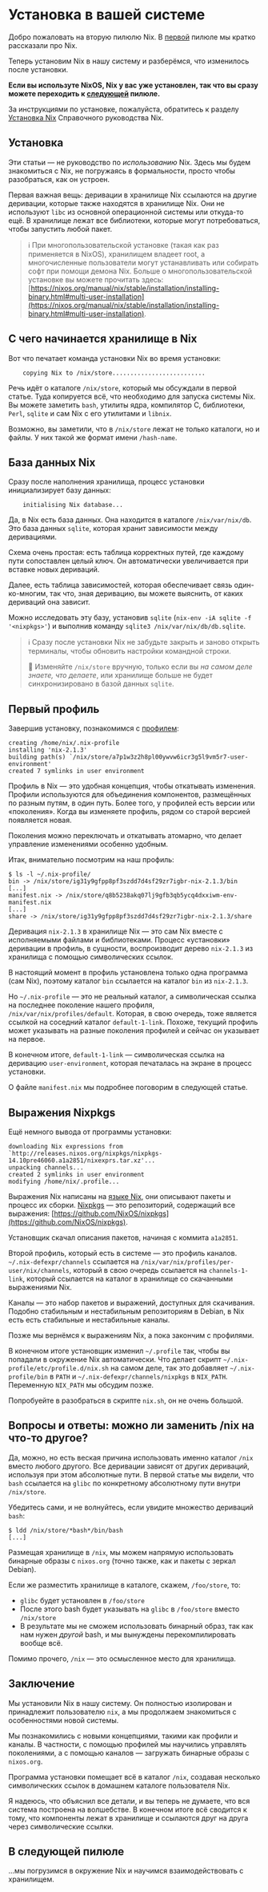 # Установка в вашей системе

Добро пожаловать на вторую пилюлю Nix.
В [первой](01-why-you-should-give-it-try.md) пилюле мы кратко рассказали про Nix.

Теперь установим Nix в нашу систему и разберёмся, что изменилось после установки.

**Если вы используте NixOS, Nix у вас уже установлен, так что вы сразу можете переходить к [следующей](03-enter-environment.md) пилюле.**

За инструкциями по установке, пожалуйста, обратитесь к разделу [Установка Nix](https://nixos.org/manual/nix/stable/installation/) Справочного руководства Nix.

## Установка

Эти статьи — не руководство по *использованию* Nix.
Здесь мы будем знакомиться с Nix, не погружаясь в формальности, просто чтобы разобраться, как он устроен.

Первая важная вещь: деривации в хранилище Nix ссылаются на другие деривации, которые также находятся в хранилище Nix.
Они не используют `libc` из основной операционной системы или откуда-то ещё.
В хранилище лежат все библиотеки, которые могут потребоваться, чтобы запустить любой пакет.

> ℹ️ При многопользовательской установке (такая как раз применяется в NixOS), хранилищем владеет root, а многочисленные пользователи могут устанавливать или собирать софт при помощи демона Nix.
> Больше о многопользовательской установке вы можете прочитать здесь: [https://nixos.org/manual/nix/stable/installation/installing-binary.html#multi-user-installation](https://nixos.org/manual/nix/stable/installation/installing-binary.html#multi-user-installation).

## С чего начинается хранилище в Nix

Вот что печатает команда установки Nix во время установки:

```text
    copying Nix to /nix/store..........................
```

Речь идёт о каталоге `/nix/store`, который мы обсуждали в первой статье.
Туда копируется всё, что необходимо для запуска системы Nix.
Вы можете заметить `bash`, утилиты ядра, компилятор C, библиотеки, `Perl`, `sqlite` и сам Nix с его утилитами и `libnix`.

Возможно, вы заметили, что в `/nix/store` лежат не только каталоги, но и файлы. У них такой же формат имени `/hash-name`.

## База данных Nix

Сразу после наполнения хранилища, процесс установки инициализирует базу данных:

```text
    initialising Nix database...
```

Да, в Nix есть база данных.
Она находится в каталоге `/nix/var/nix/db`.
Это база данных `sqlite`, которая хранит зависимости между деривациями.

Схема очень простая: есть таблица корректных путей, где каждому пути сопоставлен целый ключ.
Он автоматически увеличивается при вставке новых дериваций.

Далее, есть таблица зависимостей, которая обеспечивает связь один-ко-многим, так что, зная деривацию, вы можете выяснить, от каких дериваций она зависит.

Можно исследовать эту базу, установив `sqlite` (`nix-env -iA sqlite -f '<nixpkgs>'`) и выполнив команду `sqlite3 /nix/var/nix/db/db.sqlite`.

> ℹ️ Сразу после установки Nix не забудьте закрыть и заново открыть терминалы, чтобы обновить настройки командной строки.
>
> 📢 Изменяйте `/nix/store` вручную, только если вы *на самом деле знаете, что делаете*, или хранилище больше не будет синхронизировано в базой данных `sqlite`.

## Первый профиль

Завершив установку, познакомимся с [профилем](https://nixos.org/manual/nix/stable/package-management/profiles.html):

```text
creating /home/nix/.nix-profile
installing 'nix-2.1.3'
building path(s) `/nix/store/a7p1w3z2h8pl00ywvw6icr3g5l9vm5r7-user-environment'
created 7 symlinks in user environment
```

Профиль в Nix — это удобная концепция, чтобы откатывать изменения.
Профили используются для объединения компонентов, размещённых по разным путям, в один путь.
Более того, у профилей есть версии или «поколения».
Когда вы изменяете профиль, рядом со старой версией появляется новая.

Поколения можно переключать и откатывать атомарно, что делает управление изменениями особенно удобным.

Итак, внимательно посмотрим на наш профиль:

```text
$ ls -l ~/.nix-profile/
bin -> /nix/store/ig31y9gfpp8pf3szdd7d4sf29zr7igbr-nix-2.1.3/bin
[...]
manifest.nix -> /nix/store/q8b5238akq07lj9gfb3qb5ycq4dxxiwm-env-manifest.nix
[...]
share -> /nix/store/ig31y9gfpp8pf3szdd7d4sf29zr7igbr-nix-2.1.3/share
```

Деривация `nix-2.1.3` в хранилище Nix — это сам Nix вместе с исполняемыми файлами и библиотеками.
Процесс «установки» деривации в профиль, в сущности, воспроизводит дерево `nix-2.1.3` из хранилища с помощью символических ссылок.

В настоящий момент в профиль установлена только одна программа (сам Nix), поэтому каталог `bin` ссылается на каталог `bin` из `nix-2.1.3`.

Но `~/.nix-profile` — это не реальный каталог, а символическая ссылка на последнее поколение нашего профиля, `/nix/var/nix/profiles/default`.
Которая, в свою очередь, тоже является ссылкой на соседний каталог `default-1-link`.
Похоже, текущий профиль может указывать на разные поколения профилей и сейчас он указывает на первое.

В конечном итоге, `default-1-link` — символическая ссылка на деривацию `user-environment`, которая печаталась на экране в процесс установки.

О файле `manifest.nix` мы подробнее поговорим в следующей статье.

## Выражения Nixpkgs

Ещё немного вывода от программы установки:

```text
downloading Nix expressions from `http://releases.nixos.org/nixpkgs/nixpkgs-14.10pre46060.a1a2851/nixexprs.tar.xz'...
unpacking channels...
created 2 symlinks in user environment
modifying /home/nix/.profile...
```

Выражения Nix написаны на [языке Nix](https://nix.dev/tutorials/nix-language), они описывают пакеты и процесс их сборки.
[Nixpkgs](https://nixos.org/nixpkgs/) — это репозиторий, содержащий все выражения: [https://github.com/NixOS/nixpkgs](https://github.com/NixOS/nixpkgs).

Установщик скачал описания пакетов, начиная с коммита `a1a2851`.

Второй профиль, который есть в системе — это профиль каналов.
`~/.nix-defexpr/channels` ссылается на `/nix/var/nix/profiles/per-user/nix/channels`, который в свою очередь ссылается на `channels-1-link`, который ссылается на каталог в хранилище со скачанными выражениями Nix.

Каналы — это набор пакетов и выражений, доступных для скачивания.
Подобно стабильным и нестабильным репозиториям в Debian, в Nix есть есть стабильные и нестабильные каналы.

Позже мы вернёмся к выражениям Nix, а пока закончим с профилями.

В конечном итоге установщик изменил `~/.profile` так, чтобы вы попадали в окружение Nix автоматически.
Что делает скрипт `~/.nix-profile/etc/profile.d/nix.sh` на самом деле, так это добавляет `~/.nix-profile/bin` в `PATH` и `~/.nix-defexpr/channels/nixpkgs` в `NIX_PATH`.
Переменную `NIX_PATH` мы обсудим позже.

Попробуейте в разобраться в скрипте `nix.sh`, он не очень большой.

## Вопросы и ответы: можно ли заменить /nix на что-то другое?

Да, можно, но есть веская причина использовать именно каталог `/nix` вместо любого другого.
Все деривации зависят от других дериваций, используя при этом абсолютные пути.
В первой статье мы видели, что `bash` ссылается на `glibc` по конкретному абсолютному пути внутри `/nix/store`.

Убедитесь сами, и не волнуйтесь, если увидите множество дериваций `bash`:

```text
$ ldd /nix/store/*bash*/bin/bash
[...]
```

Размещая хранилище в `/nix`, мы можем напрямую использовать бинарные образы с `nixos.org` (точно также, как и пакеты с зеркал Debian).

Если же разместить хранилище в каталоге, скажем, `/foo/store`, то:

- `glibc` будет установлен в `/foo/store`
- После этого bash будет указывать на `glibc` в `/foo/store` вместо `/nix/store`
- В результате мы не сможем использовать бинарный образ, так как нам нужен *другой* bash, и мы вынуждены перекомпилировать вообще всё.

Помимо прочего, `/nix` — это осмысленное место для хранилища.

## Заключение

Мы установили Nix в нашу систему. Он полностью изолирован и принадлежит пользователю `nix`, а мы продолжаем знакомиться с особенностями новой системы.

Мы познакомились с новыми концепциями, такими как профили и каналы.
В частности, с помощью профилей мы научились управлять поколениями, а с помощью каналов — загружать бинарные образы с `nixos.org`.

Программа установки помещает всё в каталог `/nix`, создавая несколько символических ссылок в домашнем каталоге пользователя Nix.

Я надеюсь, что объяснил все детали, и вы теперь не думаете, что вся система построена на волшебстве.
В конечном итоге всё сводится к тому, что компоненты лежат в хранилище и ссылаются друг на друга через символические ссылки.

## В следующей пилюле

...мы погрузимся в окружение Nix и научимся взаимодействовать с хранилищем.
